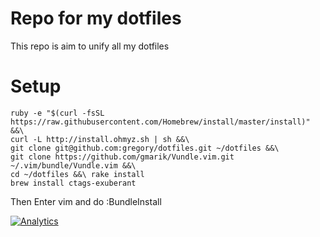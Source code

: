 Repo for my dotfiles
============

This repo is aim to unify all my dotfiles

# Setup

```
ruby -e "$(curl -fsSL https://raw.githubusercontent.com/Homebrew/install/master/install)" &&\
curl -L http://install.ohmyz.sh | sh &&\
git clone git@github.com:gregory/dotfiles.git ~/dotfiles &&\
git clone https://github.com/gmarik/Vundle.vim.git ~/.vim/bundle/Vundle.vim &&\
cd ~/dotfiles &&\ rake install
brew install ctags-exuberant
```

Then Enter vim and do :BundleInstall


[![Analytics](https://ga-beacon.appspot.com/UA-34823890-2/dotfiles/readme?pixel)](https://github.com/gregory/dotfiles)
